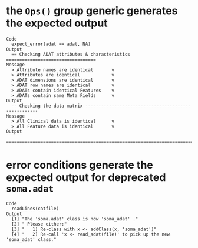 # the `Ops()` group generic generates the expected output

    Code
      expect_error(adat == adat, NA)
    Output
      == Checking ADAT attributes & characteristics ==================================
    Message
      > Attribute names are identical       v
      > Attributes are identical            v
      > ADAT dimensions are identical       v
      > ADAT row names are identical        v
      > ADATs contain identical Features    v
      > ADATs contain same Meta Fields      v
    Output
      -- Checking the data matrix ----------------------------------------------------
    Message
      > All Clinical data is identical      v
      > All Feature data is identical       v
    Output
      ================================================================================

# error conditions generate the expected output for deprecated `soma.adat`

    Code
      readLines(catfile)
    Output
      [1] "The 'soma.adat' class is now 'soma_adat' ."                                
      [2] " Please either:"                                                           
      [3] "   1) Re-class with x <- addClass(x, 'soma_adat')"                         
      [4] "   2) Re-call 'x <- read_adat(file)' to pick up the new 'soma_adat' class."

